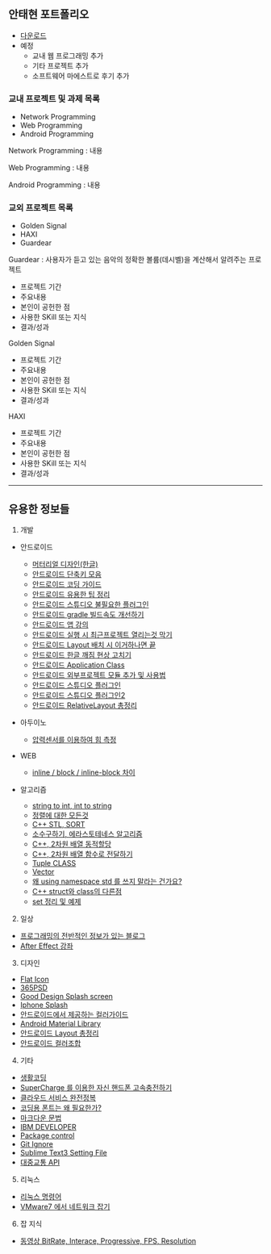 ﻿## 안태현 포트폴리오
* [다운로드](https://sejonguniversity-my.sharepoint.com/personal/antaehyeon_sju_ac_kr/_layouts/15/guestaccess.aspx?docid=004042e6bab884db39aebe3b92124f8f0&authkey=AY8tv2It6SitdC9_i17QU1k&e=d9761bb499bb4fb4b100db661ddd6b3a)
* 예정
  * 교내 웹 프로그래밍 추가
  * 기타 프로젝트 추가
  * 소프트웨어 마에스트로 후기 추가

### 교내 프로젝트 및 과제 목록
* Network Programming
* Web Programming
* Android Programming

Network Programming
: 내용

Web Programming
: 내용

Android Programming
: 내용

### 교외 프로젝트 목록
* Golden Signal
* HAXI
* Guardear

Guardear
: 사용자가 듣고 있는 음악의 정확한 볼륨(데시벨)을 계산해서 알려주는 프로젝트
* 프로젝트 기간
* 주요내용
* 본인이 공헌한 점
* 사용한 SKill 또는 지식
* 결과/성과

Golden Signal
* 프로젝트 기간
* 주요내용
* 본인이 공헌한 점
* 사용한 SKill 또는 지식
* 결과/성과

HAXI
* 프로젝트 기간
* 주요내용
* 본인이 공헌한 점
* 사용한 SKill 또는 지식
* 결과/성과

---


## 유용한 정보들
1. 개발
  * 안드로이드
    * [머터리얼 디자인(한글)](https://davidhyk.github.io/google-design-ko/what-is-material/elevation-shadows.html#elevation-shadows-object-relationships)
    * [안드로이드 단축키 모음](http://kkangeva.tistory.com/42)
    * [안드로이드 코딩 가이드](http://kkangeva.tistory.com/40)
    * [안드로이드 유용한 팁 정리](http://techjun.com/1450)
    * [안드로이드 스튜디오 불필요한 플러그인](http://apphappy.tistory.com/4)
    * [안드로이드 gradle 빌드속도 개선하기](https://blog.asamaru.net/2015/09/29/android-gradle-builds-speed-up/)
    * [안드로이드 앱 강의](http://onycomict.com/board/bbs/board.php?bo_table=class&page=11)
    * [안드로이드 실행 시 최근프로젝트 열리는것 막기](http://blog.naver.com/PostView.nhn?blogId=eominsuk55&logNo=220597823353&redirect=Dlog&widgetTypeCall=true)
    * [안드로이드 Layout 배치 시 이거하나면 끝](http://egloos.zum.com/mightyfine/v/309033)
    * [안드로이드 한글 깨짐 현상 고치기](http://thdev.tech/androiddev/2016/09/21/Android-Studio-Layout-Preview-Not-Korean.html)
    * [안드로이드 Application Class](http://www.devs.kr/study/605)
    * [안드로이드 외부프로젝트 모듈 추가 및 사용법](http://bonoogi.postype.com/post/1295/)
    * [안드로이드 스튜디오 플러그인](http://stanleykou.tistory.com/entry/Android-studio%EC%9D%98-%EC%9C%A0%EC%9A%A9%ED%95%9C-%ED%94%8C%EB%9F%AC%EA%B7%B8%EC%9D%B8)
    * [안드로이드 스튜디오 플러그인2](http://coolsharp.blogspot.kr/2015/04/blog-post_2.html)
    * [안드로이드 RelativeLayout 총정리](http://freehoon.tistory.com/entry/%EC%95%88%EB%93%9C%EB%A1%9C%EC%9D%B4%EB%93%9C-%EB%B7%B0%EA%B7%B8%EB%A3%B9-RelativeLayout)

  * 아두이노
    * [압력센서를 이용하여 힘 측정](http://kocoafab.cc/tutorial/view/105)

  * WEB
    * [inline / block / inline-block 차이](http://blog.naver.com/PostView.nhn?blogId=leesd88&logNo=220682157303)

  * 알고리즘
    * [string to int, int to string](http://arer.tistory.com/43)
    * [정렬에 대한 모든것](http://anster.tistory.com/147)
    * [C++ STL, SORT](http://gshscs.tistory.com/11)
    * [소수구하기, 에라스토테네스 알고리즘](https://m.blog.naver.com/PostView.nhn?blogId=occidere&logNo=220793078545&proxyReferer=https%3A%2F%2Fwww.google.co.kr%2F)
    * [C++, 2차원 배열 동적할당](http://hashcode.co.kr/questions/288/new%EB%A1%9C-2%EC%B0%A8%EC%9B%90-%EB%B0%B0%EC%97%B4-%EB%A7%8C%EB%93%A4%EA%B8%B0)
    * [C++, 2차원 배열 함수로 전달하기](http://hashcode.co.kr/questions/764/2%EC%B0%A8%EC%9B%90-%EB%B0%B0%EC%97%B4%EC%9D%84-%ED%95%A8%EC%88%98%EB%A1%9C-%EC%A0%84%EB%8B%AC%ED%95%A0-%EC%88%98%EA%B0%80-%EC%97%86%EC%8A%B5%EB%8B%88%EB%8B%A4)
    * [Tuple CLASS](http://egloos.zum.com/sweeper/v/2994673)
    * [Vector](http://dream-cy.tistory.com/4)
    * [왜 using namespace std 를 쓰지 말라는 건가요?](http://hashcode.co.kr/questions/80/%EC%99%9C-using-namespace-std%EB%A5%BC-%EC%93%B0%EC%A7%80-%EB%A7%90%EB%9D%BC%EB%8A%94%EA%B1%B0%EC%97%90%EC%9A%94)
    * [C++ struct와 class의 다른점](http://egloos.zum.com/minjang/v/2049827)
    * [set 정리 및 예제](http://hyeonstorage.tistory.com/327)


2. 일상
  * [프로그래밍의 전반적인 정보가 있는 블로그](http://horajjan.blog.me/)
  * [After Effect 강좌](http://blog.naver.com/pthansae/166407243)

3. 디자인
  * [Flat Icon](http://www.flaticon.com/)
  * [365PSD](http://kr.365psd.com/)
  * [Good Design Splash screen](https://www.google.co.kr/search?q=Iphone+Splash&newwindow=1&safe=off&biw=1466&bih=933&source=lnms&tbm=isch&sa=X&ved=0ahUKEwiq9Na41_3OAhXJo5QKHaaPAfQQ_AUIBigB#newwindow=1&safe=off&tbm=isch&q=good+splash+screen+design)
 * [Iphone Splash](https://www.google.co.kr/search?q=Iphone+Splash&newwindow=1&safe=off&biw=1466&bih=933&source=lnms&tbm=isch&sa=X&ved=0ahUKEwiq9Na41_3OAhXJo5QKHaaPAfQQ_AUIBigB)
 * [안드로이드에서 제공하는 컬러가이드](https://material.google.com/style/color.html#color-color-palette)
 * [Android Material Library](https://github.com/navasmdc/MaterialDesignLibrary)
 * [안드로이드 Layout 총정리](http://azdesigntm.com/329)
 * [안드로이드 컬러조합](https://material.io/color/#!/?view.left=0&view.right=0&primary.color=9C27B0)

4. 기타
  * [생활코딩](https://opentutorials.org/course/1)
  * [SuperCharge 를 이용한 자신 핸드폰 고속충전하기](http://tirasol.untitle.org/158)
  * [클라우드 서비스 완전정복](http://www.bloter.net/archives/252096)
  * [코딩용 폰트는 왜 필요한가?](http://ppss.kr/archives/66633)
  * [마크다운 문법](http://blog.kalkin7.com/2014/02/05/wordpress-markdown-quick-reference-for-koreans/)
  * [IBM DEVELOPER](https://developer.ibm.com/kr/)
  * [Package control](https://packagecontrol.io/)
  * [Git Ignore](https://www.gitignore.io/)
  * [Sublime Text3 Setting File](http://thyn.asuscomm.com:8080/antaehyeon/Utility,%20%ec%9c%a0%ed%8b%b8%eb%a6%ac%ed%8b%b0/SublimeText%20Setting.exe)
  * [대중교통 API](https://lab.odsay.com/)

5. 리눅스

  * [리눅스 명령어](http://slayer95.tistory.com/entry/Tip%EB%A6%AC%EB%88%85%EC%8A%A4-%ED%84%B0%EB%AF%B8%EB%84%90-%EB%AA%85%EB%A0%B9%EC%96%B4-%EB%AA%A8%EC%9D%8C)
  * [VMware7 에서 네트워크 잡기](http://redkreuz.tistory.com/164)

6. 잡 지식
  * [동영상 BitRate, Interace, Progressive, FPS, Resolution](http://airensoft.github.io/2016/06/09/Four-main-factors-that-determine-the-image-quality-of-the-video/)

